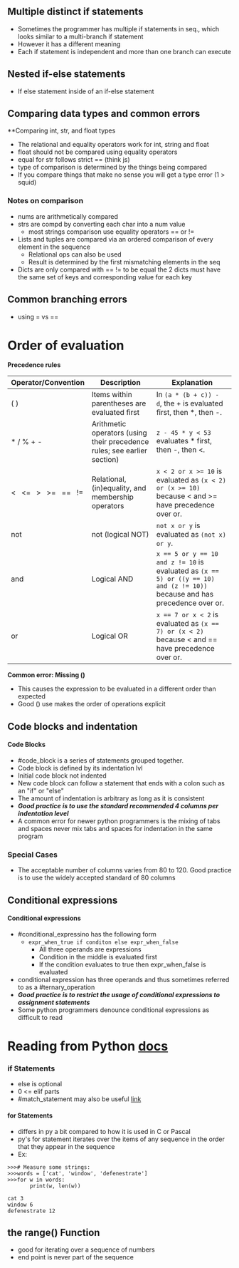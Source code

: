 ## **Multiple distinct if statements**
- Sometimes the programmer has multiple if statements in seq., which looks similar to a multi-branch if statement
- However it has a different meaning
- Each if statement is independent and more than one branch can execute
## Nested if-else statements
- If else statement inside of an if-else statement
## Comparing data types and common errors
**Comparing int, str, and float types
- The relational and equality operators work for int, string and float
- float should not be compared using equality operators
- equal for str follows strict == (think js)
- type of comparison is determined by the things being compared
- If you compare things that make no sense you will get a type error (1 > squid)

### Notes on comparison
- nums are arithmetically compared 
- strs are compd by converting each char into a num value
	- most strings comparison use equality operators == or !=
- Lists and tuples are compared via an ordered comparison of every element in the sequence
	- Relational ops can also be used
	- Result is determined by the first mismatching elements in the seq
- Dicts are only compared with == != to be equal the 2 dicts must have the same set of keys and corresponding value for each key

## Common branching errors
- using = vs == 

# Order of evaluation
**Precedence rules**

| Operator/Convention       | Description                                                              | Explanation                                                                                                                 |
| ------------------------- | ------------------------------------------------------------------------ | --------------------------------------------------------------------------------------------------------------------------- |
| ( )                       | Items within parentheses are evaluated first                             | In `(a * (b + c)) - d`, the + is evaluated first, then *, then -.                                                           |
| * / % + -                 | Arithmetic operators (using their precedence rules; see earlier section) | `z - 45 * y < 53` evaluates * first, then -, then <.                                                                        |
| <   <=   >   >=   ==   != | Relational, (in)equality, and membership operators                       | `x < 2 or x >= 10` is evaluated as `(x < 2) or (x >= 10)` because < and >= have precedence over or.                         |
| not                       | not (logical NOT)                                                        | `not x or y` is evaluated as `(not x) or y`.                                                                                |
| and                       | Logical AND                                                              | `x == 5 or y == 10 and z != 10` is evaluated as `(x == 5) or ((y == 10) and (z != 10))` because and has precedence over or. |
| or                        | Logical OR                                                               | `x == 7 or x < 2` is evaluated as `(x == 7) or (x < 2)` because < and == have precedence over or.                           |

**Common error: Missing ()**
- This causes the expression to be evaluated in a different order than expected
- Good () use makes the order of operations explicit
## Code blocks and indentation 
#### Code Blocks
- #code_block is a series of statements grouped together. 
- Code block is defined by its indentation lvl
- Initial code block not indented
- New code block can follow a statement that ends with a colon such as an "if" or "else"
- The amount of indentation is arbitrary as long as it is consistent
- ***Good practice is to use the standard recommended 4 columns per indentation level***
- A common error for newer python programmers is the mixing of tabs and spaces never mix tabs and spaces for indentation in the same program
### Special Cases
- The acceptable number of columns varies from 80 to 120. Good practice is to use the widely accepted standard of 80 columns
## Conditional expressions
#### Conditional expressions
- #conditional_expressino has the following form 
	- `expr_when_true if conditon else expr_when_false`
		- All three operands are expressions
		- Condition in the middle is evaluated first
		- If the condition evaluates to true then expr_when_false is evaluated
- conditional expression has three operands and thus sometimes referred to as a #ternary_operation 
- ***Good practice is to restrict the usage of conditional expressions to assignment statements***
- Some python programmers denounce conditional expressions as difficult to read

# Reading from Python [docs](https://docs.python.org/3/tutorial/controlflow.html)
### if Statements
- else is optional
- 0 <= elif parts 
- #match_statement may also be useful [link]()
#### for Statements
- differs in py a bit compared to how it is used in C or Pascal
- py's for statement iterates over the items of any sequence in the order that they appear in the sequence
- Ex:

```
>>># Measure some strings:
>>>words = ['cat', 'window', 'defenestrate']
>>>for w in words:
       print(w, len(w))
    
cat 3
window 6 
defenestrate 12
```

## the range() Function
- good for iterating over a sequence of numbers 
- end point is never part of the sequence